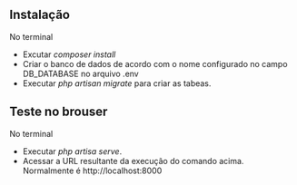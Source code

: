<p align="center"><a href="https://jointecnologia.com.br/wp-content/themes/theme-bones-master/library/images/logo-blue.png" width="400"></a></p>

## Instalação
No terminal
- Excutar *composer install*
- Criar o banco de dados de acordo com o nome configurado no campo DB_DATABASE no arquivo .env
- Executar *php artisan migrate* para criar as tabeas.

## Teste no brouser
No terminal
- Executar *php artisa serve*.
- Acessar a URL resultante da execução do comando acima. Normalmente é http://localhost:8000
